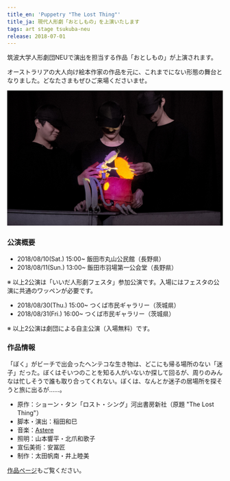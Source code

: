 ```yaml
---
title_en: 'Puppetry "The Lost Thing"'
title_ja: 現代人形劇「おとしもの」を上演いたします
tags: art stage tsukuba-neu
release: 2018-07-01
---
```


筑波大学人形劇団NEUで演出を担当する作品「おとしもの」が上演されます。

オーストラリアの大人向け絵本作家の作品を元に、これまでにない形態の舞台となりました。どなたさまもぜひご来場くださいませ。

![](/assets/works/the-lost-thing/the-lost-thing_cover.jpg)

### 公演概要

- 2018/08/10(Sat.) 15:00~ 飯田市丸山公民館（長野県）
- 2018/08/11(Sun.) 13:00~ 飯田市羽場第一公会堂（長野県）

※ 以上2公演は「いいだ人形劇フェスタ」参加公演です。入場にはフェスタの公演に共通のワッペンが必要です。

- 2018/08/30(Thu.) 15:00~ つくば市民ギャラリー（茨城県）
- 2018/08/31(Fri.) 16:00~ つくば市民ギャラリー（茨城県）

※ 以上2公演は劇団による自主公演（入場無料）です。

### 作品情報

「ぼく」がビーチで出会ったヘンテコな生き物は、どこにも帰る場所のない「迷子」だった。ぼくはそいつのことを知る人がいないか探して回るが、周りのみんなは忙しそうで誰も取り合ってくれない。ぼくは、なんとか迷子の居場所を探そうと旅に出るが……。

- 原作：ショーン・タン「ロスト・シング」河出書房新社（原題 "The Lost Thing"）
- 脚本・演出：稲田和巳
- 音楽：[Astere](https://astere.jp)
- 照明：山本響平・北爪和歌子
- 宣伝美術：安冨匠
- 制作：太田帆南・井上睦美

[作品ページ](/pages/works/the-lost-thing.md)もご覧ください。
